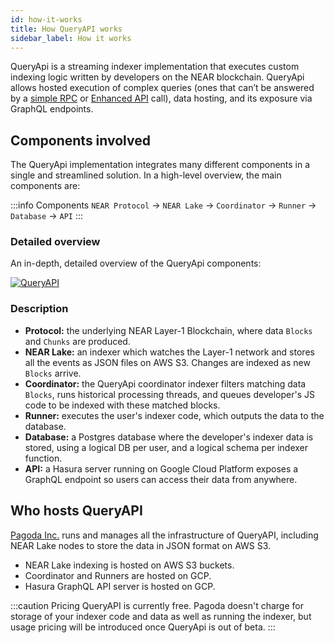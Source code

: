 ```yaml
---
id: how-it-works
title: How QueryAPI works
sidebar_label: How it works
---
```


QueryApi is a streaming indexer implementation that executes custom indexing logic written by developers on the NEAR blockchain.
QueryApi allows hosted execution of complex queries (ones that can’t be answered by a [simple RPC](../../5.api/rpc/introduction.md) or [Enhanced API](https://docs.pagoda.co/api) call), data hosting, and its exposure via GraphQL endpoints.


## Components involved 

The QueryApi implementation integrates many different components in a single and streamlined solution.
In a high-level overview, the main components are:

:::info Components
`NEAR Protocol` -> `NEAR Lake` -> `Coordinator` -> `Runner` -> `Database` -> `API`
:::


### Detailed overview

An in-depth, detailed overview of the QueryApi components:

[![QueryAPI](/docs/qapi-components.png)](/docs/qapi-components.png)


### Description

- **Protocol:** the underlying NEAR Layer-1 Blockchain, where data `Blocks` and `Chunks` are produced.
- **NEAR Lake:** an indexer which watches the Layer-1 network and stores all the events as JSON files on AWS S3. Changes are indexed as new `Blocks` arrive.
- **Coordinator:** the QueryApi coordinator indexer filters matching data `Blocks`, runs historical processing threads, and queues developer's JS code to be indexed with these matched blocks.
- **Runner:** executes the user's indexer code, which outputs the data to the database.
- **Database:** a Postgres database where the developer's indexer data is stored, using a logical DB per user, and a logical schema per indexer function.
- **API:** a Hasura server running on Google Cloud Platform exposes a GraphQL endpoint so users can access their data from anywhere.

## Who hosts QueryAPI

[Pagoda Inc.](https://pagoda.co) runs and manages all the infrastructure of QueryAPI, including NEAR Lake nodes to store the data in JSON format on AWS S3.

- NEAR Lake indexing is hosted on AWS S3 buckets.
- Coordinator and Runners are hosted on GCP.
- Hasura GraphQL API server is hosted on GCP.

:::caution Pricing
QueryAPI is currently free. Pagoda doesn't charge for storage of your indexer code and data as well as running the indexer, but usage pricing will be introduced once QueryApi is out of beta.
:::

